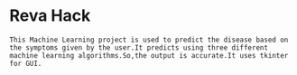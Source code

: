 # Reva Hack
    This Machine Learning project is used to predict the disease based on the symptoms given by the user.It predicts using three different machine learning algorithms.So,the output is accurate.It uses tkinter for GUI.
